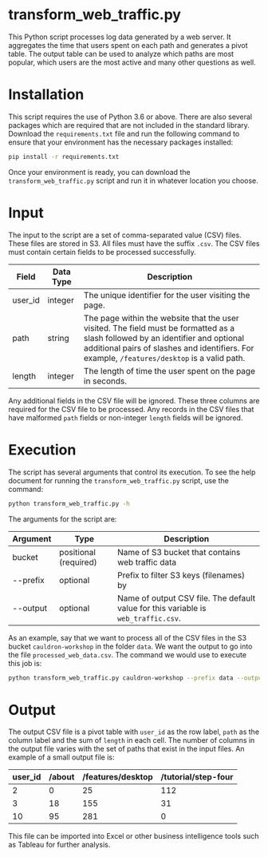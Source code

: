 # transform_web_traffic.py

This Python script processes log data generated by a web server. It aggregates the time that users spent on each path and generates a pivot table. The output table can be used to analyze which paths are most popular, which users are the most active and many other questions as well.

# Installation
This script requires the use of Python 3.6 or above. There are also several packages which are required that are not included in the standard library. Download the `requirements.txt` file and run the following command to ensure that your environment has the necessary packages installed:

```bash
pip install -r requirements.txt
```
Once your environment is ready, you can download the `transform_web_traffic.py` script and run it in whatever location you choose.

# Input

The input to the script are a set of comma-separated value (CSV) files. These files are stored in S3. All files must have the suffix `.csv`. The CSV files must contain certain fields to be processed successfully.

Field | Data Type | Description
--- | --- | ---
user_id | integer | The unique identifier for the user visiting the page.
path | string | The page within the website that the user visited. The field must be formatted as a slash followed by an identifier and optional additional pairs of slashes and identifiers. For example, `/features/desktop` is a valid path.
length | integer | The length of time the user spent on the page in seconds.

Any additional fields in the CSV file will be ignored. These three columns are required for the CSV file to be processed. Any records in the CSV files that have malformed `path` fields or non-integer `length` fields will be ignored.

# Execution

The script has several arguments that control its execution. To see the help document for running the `transform_web_traffic.py` script, use the command:

```bash
python transform_web_traffic.py -h
```

The arguments for the script are:

Argument | Type | Description
--- | --- | ---
bucket | positional (required) | Name of S3 bucket that contains web traffic data
--prefix | optional | Prefix to filter S3 keys (filenames) by
--output | optional | Name of output CSV file. The default value for this variable is `web_traffic.csv`.

As an example, say that we want to process all of the CSV files in the S3 bucket `cauldron-workshop` in the folder `data`. We want the output to go into the file `processed_web_data.csv`. The command we would use to execute this job is:

```bash
python transform_web_traffic.py cauldron-workshop --prefix data --output processed_web_data.csv
```

# Output

The output CSV file is a pivot table with `user_id` as the row label, `path` as the column label and the sum of `length` in each cell. The number of columns in the output file varies with the set of paths that exist in the input files. An example of a small output file is:

user_id | /about | /features/desktop | /tutorial/step-four
--- | --- | --- | ---
2 | 0 | 25 |112
3 | 18 | 155 | 31
10 | 95 | 281 | 0

This file can be imported into Excel or other business intelligence tools such as Tableau for further analysis.
